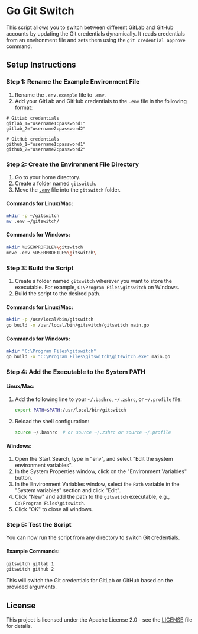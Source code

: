 # Go Git Switch

This script allows you to switch between different GitLab and GitHub accounts by updating the Git credentials dynamically. It reads credentials from an environment file and sets them using the `git credential approve` command.

## Setup Instructions

### Step 1: Rename the Example Environment File

1. Rename the `.env.example` file to `.env`.
2. Add your GitLab and GitHub credentials to the `.env` file in the following format:

```plaintext
# GitLab credentials
gitlab_1="username1:password1"
gitlab_2="username2:password2"

# GitHub credentials
github_1="username1:password1"
github_2="username2:password2"
```

### Step 2: Create the Environment File Directory

1. Go to your home directory.
2. Create a folder named `gitswitch`.
3. Move the [`.env`](command:_github.copilot.openRelativePath?%5B%7B%22scheme%22%3A%22file%22%2C%22authority%22%3A%22%22%2C%22path%22%3A%22%2FC%3A%2FRepo%2Fgitscript%2F.env%22%2C%22query%22%3A%22%22%2C%22fragment%22%3A%22%22%7D%5D "c:\\Repo\gitscript.env") file into the `gitswitch` folder.

#### Commands for Linux/Mac:

```sh
mkdir -p ~/gitswitch
mv .env ~/gitswitch/
```

#### Commands for Windows:

```sh
mkdir %USERPROFILE%\gitswitch
move .env %USERPROFILE%\gitswitch\
```

### Step 3: Build the Script

1. Create a folder named `gitswitch` wherever you want to store the executable. For example, `C:\Program Files\gitswitch` on Windows.
2. Build the script to the desired path.

#### Commands for Linux/Mac:

```sh
mkdir -p /usr/local/bin/gitswitch
go build -o /usr/local/bin/gitswitch/gitswitch main.go
```

#### Commands for Windows:

```sh
mkdir "C:\Program Files\gitswitch"
go build -o "C:\Program Files\gitswitch\gitswitch.exe" main.go
```

### Step 4: Add the Executable to the System PATH

#### Linux/Mac:

1. Add the following line to your `~/.bashrc`, `~/.zshrc`, or `~/.profile` file:
   ```sh
   export PATH=$PATH:/usr/local/bin/gitswitch
   ```
2. Reload the shell configuration:
   ```sh
   source ~/.bashrc  # or source ~/.zshrc or source ~/.profile
   ```

#### Windows:

1. Open the Start Search, type in "env", and select "Edit the system environment variables".
2. In the System Properties window, click on the "Environment Variables" button.
3. In the Environment Variables window, select the `Path` variable in the "System variables" section and click "Edit".
4. Click "New" and add the path to the `gitswitch` executable, e.g., `C:\Program Files\gitswitch`.
5. Click "OK" to close all windows.

### Step 5: Test the Script

You can now run the script from any directory to switch Git credentials.

#### Example Commands:

```sh
gitswitch gitlab 1
gitswitch github 2
```

This will switch the Git credentials for GitLab or GitHub based on the provided arguments.

## License

This project is licensed under the Apache License 2.0 - see the [LICENSE](LICENSE) file for details.
